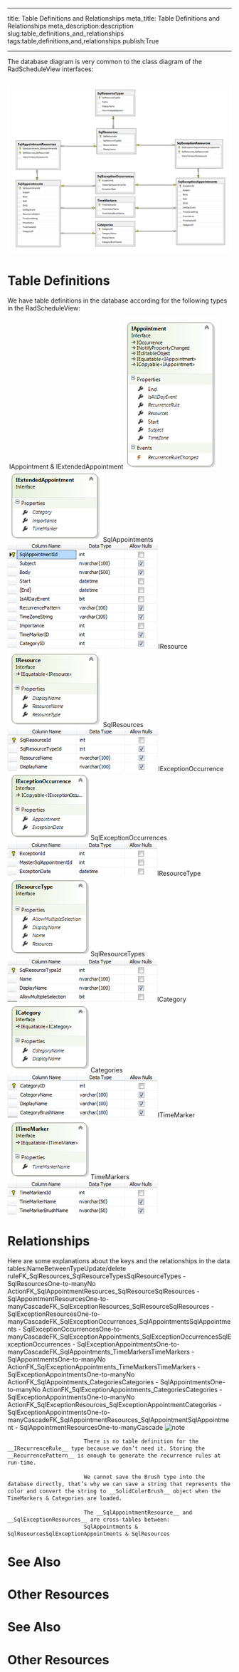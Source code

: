 ___
title: Table Definitions and Relationships
meta_title: Table Definitions and Relationships
meta_description:description
slug:table_definitions_and_relationships
tags:table,definitions,and,relationships
publish:True
___


The database diagram is very common to the class diagram of the RadScheduleView interfaces:

 ![radscheduleview populating with data schedule View Data Base Diagram](../Media/radscheduleview_populating_with_data_scheduleViewDataBaseDiagram.png)

# Table Definitions

We have table definitions in the database according for the following types in the RadScheduleView:

 IAppointment & IExtendedAppointment![radscheduleview populating with data IAppointment](../Media/radscheduleview_populating_with_data_IAppointment.png)![radscheduleview populating with data IExtended Appointment](../Media/radscheduleview_populating_with_data_IExtendedAppointment.png)SqlAppointments![radscheduleview populating with data Sql Appointments](../Media/radscheduleview_populating_with_data_SqlAppointments.png)IResource![radscheduleview populating with data IResource](../Media/radscheduleview_populating_with_data_IResource.png)SqlResources![radscheduleview populating with data Sql Resources](../Media/radscheduleview_populating_with_data_SqlResources.png)IExceptionOccurrence![radscheduleview populating with data IException Occurence](../Media/radscheduleview_populating_with_data_IExceptionOccurence.png)SqlExceptionOccurrences![radscheduleview populating with data Sql Exception Occurrences](../Media/radscheduleview_populating_with_data_SqlExceptionOccurrences.png)IResourceType![radscheduleview populating with data IResource Type](../Media/radscheduleview_populating_with_data_IResourceType.png)SqlResourceTypes![radscheduleview populating with data Sql Resource Types](../Media/radscheduleview_populating_with_data_SqlResourceTypes.png)ICategory![radscheduleview populating with data ICategory](../Media/radscheduleview_populating_with_data_ICategory.png)Categories![radscheduleview populating with data Categories](../Media/radscheduleview_populating_with_data_Categories.png)ITimeMarker![radscheduleview populating with data ITime Marker](../Media/radscheduleview_populating_with_data_ITimeMarker.png)TimeMarkers![radscheduleview populating with data Time Markers](../Media/radscheduleview_populating_with_data_TimeMarkers.png)

# Relationships

Here are some explanations about the keys and the relationships in the data tables:NameBetweenTypeUpdate/delete ruleFK_SqlResources_SqlResourceTypesSqlResourceTypes  - SqlResourcesOne-to-manyNo ActionFK_SqlAppointmentResources_SqlResourceSqlResources - SqlAppointmentResourcesOne-to-manyCascadeFK_SqlExceptionResources_SqlResourceSqlResources -  SqlExceptionResourcesOne-to-manyCascadeFK_SqlExceptionOccurrences_SqlAppointmentsSqlAppointments -  SqlExceptionOccurrencesOne-to-manyCascadeFK_SqlExceptionAppointments_SqlExceptionOccurrencesSqlExceptionOccurrences -  SqlExceptionAppointmentsOne-to-manyCascadeFK_SqlAppointments_TimeMarkersTimeMarkers -  SqlAppointmentsOne-to-manyNo ActionFK_SqlExceptionAppointments_TimeMarkersTimeMarkers -  SqlExceptionAppointmentsOne-to-manyNo ActionFK_SqlAppointments_CategoriesCategories -   SqlAppointmentsOne-to-manyNo ActionFK_SqlExceptionAppointments_CategoriesCategories -  SqlExceptionAppointmentsOne-to-manyNo ActionFK_SqlExceptionResources_SqlExceptionAppointmentCategories -  SqlExceptionAppointmentsOne-to-manyCascadeFK_SqlAppointmentResources_SqlAppointmentSqlAppointment -  SqlAppointmentResourcesOne-to-manyCascade
    ![note](note.jpg)
    	
							There is no table definition for the __IRecurrenceRule__ type because we don’t need it. Storing the __RecurrencePattern__ is enough to generate the recurrence rules at run-time.
						
							We cannot save the Brush type into the database directly, that’s why we can save a string that represents the color and convert the string to __SolidColerBrush__ object when the TimeMarkers & Categories are loaded.
						
							The __SqlAppointmentResource__ and __SqlExceptionResources__ are cross-tables between:
							SqlAppointments & SqlResourcesSqlExceptionAppointments & SqlResources

# See Also

# Other Resources[](8a08ec3e-82bb-428f-b234-8b0cb6b79467)

# See Also

# Other Resources[](166f61dd-1051-4a41-8546-a054773902c1)

